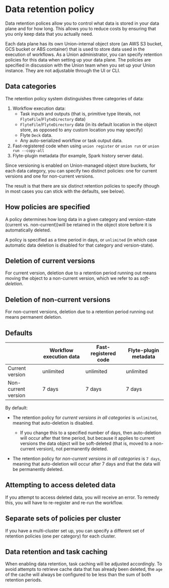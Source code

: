 # Data retention policy

Data retention polices allow you to control what data is stored in your data plane and for how long.
This allows you to reduce costs by ensuring that you only keep data that you actually need.

Each data plane has its own Union-internal object store (an AWS S3 bucket, GCS bucket or ABS container) that is used to store data used in the execution of workflows.
As a Union administrator, you can specify retention policies for this data when setting up your data plane.
The policies are specified in discussion with the Union team when you set up your Union instance.
They are not adjustable through the UI or CLI.

## Data categories

The retention policy system distinguishes three categories of data:

1. Workflow execution data:
    * Task inputs and outputs (that is, primitive type literals, not `FlyteFile`/`FlyteDirectory` data)
    * `FlyteFile`/`FlyteDirectory` data (in its default location in the object store, as opposed to any custom location you may specify)
    * Flyte `Deck` data.
    * Any auto-serialized workflow or task output data.
2. Fast-registered code when using `union register` or `union run` or `union run --copy-all`
3. Flyte-plugin metadata (for example, Spark history server data).

Since versioning is enabled on Union-managed object store buckets, for each data category, you can specify two distinct policies: one for current versions and one for non-current versions.

The result is that there are six distinct retention policies to specify (though in most cases you can stick with the defaults, see below).

## How policies are specified

A policy determines how long data in a given category and version-state (current vs. non-current))will be retained in the object store before it is automatically deleted.

A policy is specified as a time period in days, or `unlimited` (in which case automatic data deletion is disabled for that category and version-state).

## Deletion of current versions

For current version, deletion due to a retention period running out means moving the object to a non-current version, which we refer to as *soft-deletion*.

## Deletion of non-current versions

For non-current versions, deletion due to a retention period running out means permanent deletion.

## Defaults

|                     | Workflow execution data | Fast-registered code | Flyte-plugin metadata |
|---------------------|-------------------------|----------------------|-----------------------|
| Current version     | unlimited               | unlimited            | unlimited             |
| Non-current version | 7 days                  | 7 days               | 7 days                |


By default:

* The retention policy for *current versions in all categories* is `unlimited`, meaning that auto-deletion is disabled.
    * If you change this to a specified number of days, then auto-deletion will occur after that time period, but because it applies to current versions the data object will be soft-deleted (that is, moved to a non-current version), not permanently deleted.

* The retention policy for *non-current versions in all categories* is `7 days`, meaning that auto-deletion will occur after 7 days and that the data will be permanently deleted.

## Attempting to access deleted data

If you attempt to access deleted data, you will receive an error.
To remedy this, you will have to re-register and re-run the workflow.

## Separate sets of policies per cluster

If you have a multi-cluster set up, you can specify a different set of retention policies (one per category) for each cluster.

## Data retention and task caching

When enabling data retention, task caching will be adjusted accordingly. To avoid attempts to retrieve cache data that has already been deleted, the `age` of the cache will always be configured to be less than the sum of both retention periods.
